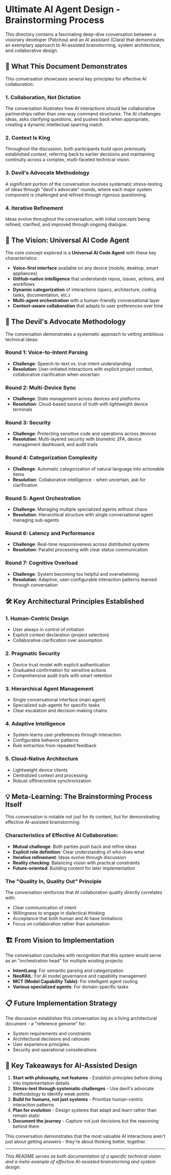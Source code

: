 # Ultimate AI Agent Design - Brainstorming Process

This directory contains a fascinating deep-dive conversation between a visionary developer (Patchou) and an AI assistant (Clara) that demonstrates an exemplary approach to AI-assisted brainstorming, system architecture, and collaborative design.

## 🎯 What This Document Demonstrates

This conversation showcases several key principles for effective AI collaboration:

### 1. **Collaboration, Not Dictation**

The conversation illustrates how AI interactions should be collaborative partnerships rather than one-way command structures. The AI challenges ideas, asks clarifying questions, and pushes back when appropriate, creating a dynamic intellectual sparring match.

### 2. **Context Is King**

Throughout the discussion, both participants build upon previously established context, referring back to earlier decisions and maintaining continuity across a complex, multi-faceted technical vision.

### 3. **Devil's Advocate Methodology**

A significant portion of the conversation involves systematic stress-testing of ideas through "devil's advocate" rounds, where each major system component is challenged and refined through rigorous questioning.

### 4. **Iterative Refinement**

Ideas evolve throughout the conversation, with initial concepts being refined, clarified, and improved through ongoing dialogue.

## 🧠 The Vision: Universal AI Code Agent

The core concept explored is a **Universal AI Code Agent** with these key characteristics:

- **Voice-first interface** available on any device (mobile, desktop, smart appliances)
- **GitHub-native intelligence** that understands repos, issues, actions, and workflows
- **Dynamic categorization** of interactions (specs, architecture, coding tasks, documentation, etc.)
- **Multi-agent orchestration** with a human-friendly conversational layer
- **Context-aware collaboration** that adapts to user preferences over time

## 🥊 The Devil's Advocate Methodology

The conversation demonstrates a systematic approach to vetting ambitious technical ideas:

### Round 1: Voice-to-Intent Parsing

- **Challenge**: Speech-to-text vs. true intent understanding
- **Resolution**: User-initiated interactions with explicit project context, collaborative clarification when uncertain

### Round 2: Multi-Device Sync

- **Challenge**: State management across devices and platforms
- **Resolution**: Cloud-based source of truth with lightweight device terminals

### Round 3: Security

- **Challenge**: Protecting sensitive code and operations across devices
- **Resolution**: Multi-layered security with biometric 2FA, device management dashboard, and audit trails

### Round 4: Categorization Complexity

- **Challenge**: Automatic categorization of natural language into actionable items
- **Resolution**: Collaborative intelligence - when uncertain, ask for clarification

### Round 5: Agent Orchestration

- **Challenge**: Managing multiple specialized agents without chaos
- **Resolution**: Hierarchical structure with single conversational agent managing sub-agents

### Round 6: Latency and Performance

- **Challenge**: Real-time responsiveness across distributed systems
- **Resolution**: Parallel processing with clear status communication

### Round 7: Cognitive Overload

- **Challenge**: System becoming too helpful and overwhelming
- **Resolution**: Adaptive, user-configurable interaction patterns learned through conversation

## 🛠️ Key Architectural Principles Established

### 1. **Human-Centric Design**

- User always in control of initiation
- Explicit context declaration (project selection)
- Collaborative clarification over assumption

### 2. **Pragmatic Security**

- Device trust model with explicit authentication
- Graduated confirmation for sensitive actions
- Comprehensive audit trails with smart retention

### 3. **Hierarchical Agent Management**

- Single conversational interface (main agent)
- Specialized sub-agents for specific tasks
- Clear escalation and decision-making chains

### 4. **Adaptive Intelligence**

- System learns user preferences through interaction
- Configurable behavior patterns
- Rule extraction from repeated feedback

### 5. **Cloud-Native Architecture**

- Lightweight device clients
- Centralized context and processing
- Robust offline/online synchronization

## 💡 Meta-Learning: The Brainstorming Process Itself

This conversation is notable not just for its content, but for demonstrating effective AI-assisted brainstorming:

### Characteristics of Effective AI Collaboration:

- **Mutual challenge**: Both parties push back and refine ideas
- **Explicit role definition**: Clear understanding of who does what
- **Iterative refinement**: Ideas evolve through discussion
- **Reality checking**: Balancing vision with practical constraints
- **Future-oriented**: Building content for later implementation

### The "Quality In, Quality Out" Principle

The conversation reinforces that AI collaboration quality directly correlates with:

- Clear communication of intent
- Willingness to engage in dialectical thinking
- Acceptance that both human and AI have limitations
- Focus on collaboration rather than automation

## 🏗️ From Vision to Implementation

The conversation concludes with recognition that this system would serve as an "orchestration head" for multiple existing projects:

- **IntentLang**: For semantic parsing and categorization
- **NeoRAIL**: For AI model governance and capability management
- **MCT (Model Capability Table)**: For intelligent agent routing
- **Various specialized agents**: For domain-specific tasks

## 📋 Future Implementation Strategy

The discussion establishes this conversation log as a living architectural document - a "reference genome" for:

- System requirements and constraints
- Architectural decisions and rationale
- User experience principles
- Security and operational considerations

## 🎯 Key Takeaways for AI-Assisted Design

1. **Start with philosophy, not features** - Establish principles before diving into implementation details
2. **Stress-test through systematic challenges** - Use devil's advocate methodology to identify weak points
3. **Build for humans, not just systems** - Prioritize human-centric interaction patterns
4. **Plan for evolution** - Design systems that adapt and learn rather than remain static
5. **Document the journey** - Capture not just decisions but the reasoning behind them

This conversation demonstrates that the most valuable AI interactions aren't just about getting answers - they're about thinking better, together.

---

*This README serves as both documentation of a specific technical vision and a meta-example of effective AI-assisted brainstorming and system design.*

